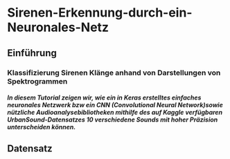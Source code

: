 # Sirenen-Erkennung-durch-ein-Neuronales-Netz
## Einführung
### Klassifizierung Sirenen Klänge anhand von Darstellungen von Spektrogrammen

##### In diesem Tutorial zeigen wir, wie ein in Keras erstelltes einfaches neuronales Netzwerk bzw ein CNN (Convolutional Neural Network)sowie nützliche Audioanalysebibliotheken mithilfe des auf Kaggle verfügbaren UrbanSound-Datensatzes 10 verschiedene Sounds mit hoher Präzision unterscheiden können.

## Datensatz

